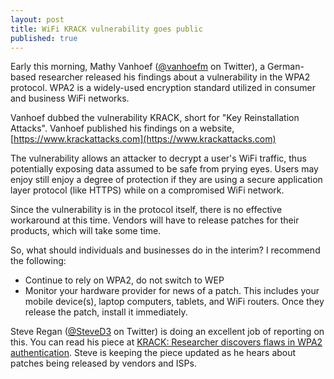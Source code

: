 ```yaml
---
layout: post
title: WiFi KRACK vulnerability goes public
published: true
---
```


Early this morning, Mathy Vanhoef ([@vanhoefm](https://www.twitter.com/vanhoefm) on Twitter), a German-based researcher released his findings about a vulnerability in the WPA2 protocol.  WPA2 is a widely-used encryption standard utilized in consumer and business WiFi networks.  

Vanhoef dubbed the vulnerability KRACK, short for "Key Reinstallation Attacks".  Vanhoef published his findings on a website, [https://www.krackattacks.com](https://www.krackattacks.com)

The vulnerability allows an attacker to decrypt a user's WiFi traffic, thus potentially exposing data assumed to be safe from prying eyes.  Users may enjoy still enjoy a degree of protection if they are using a secure application layer protocol (like HTTPS) while on a compromised WiFi network.

Since the vulnerability is in the protocol itself, there is no effective workaround at this time.  Vendors will have to release patches for their products, which will take some time.

So, what should individuals and businesses do in the interim?  I recommend the following:

- Continue to rely on WPA2, do not switch to WEP
- Monitor your hardware provider for news of a patch.  This includes your mobile device(s), laptop computers, tablets, and WiFi routers.  Once they release the patch, install it immediately.

Steve Regan ([@SteveD3](https://www.twitter.com/SteveD3) on Twitter) is doing an excellent job of reporting on this.  You can read his piece at [KRACK: Researcher discovers flaws in WPA2 authentication](https://www.csoonline.com/article/3233290/security/krack-researcher-discovers-flaws-in-wpa2-authentication.html).  Steve is keeping the piece updated as he hears about patches being released by vendors and ISPs.
